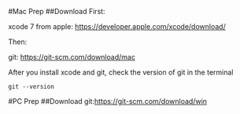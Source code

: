 #Mac Prep
##Download
First:

xcode 7 from apple: https://developer.apple.com/xcode/download/ 

Then: 

git: https://git-scm.com/download/mac 
 
After you install xcode and git, check the version of git in the terminal

    git --version

#PC Prep
##Download
git:https://git-scm.com/download/win 
